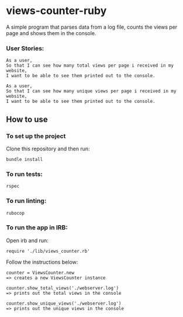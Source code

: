 # views-counter-ruby
A simple program that parses data from a log file, counts the views per page and shows them in the console.

### User Stories:
```
As a user,
So that I can see how many total views per page i received in my website,
I want to be able to see them printed out to the console.

As a user,
So that I can see how many unique views per page i received in my website,
I want to be able to see them printed out to the console.
```

## How to use

 ### To set up the project

 Clone this repository and then run:

 ```
 bundle install
 ```
 ### To run tests:
 
 ```
 rspec
 ```
 
 ### To run linting:
 
 ```
 rubocop
 ```
 
 ### To run the app in IRB:
 Open irb and run:
 ```
 require './lib/views_counter.rb'
 ```
 Follow the instructions below:
 ```
 counter = ViewsCounter.new
 => creates a new ViewsCounter instance

 counter.show_total_views('./webserver.log')
 => prints out the total views in the console

 counter.show_unique_views('./webserver.log')
 => prints out the unique views in the console

```
